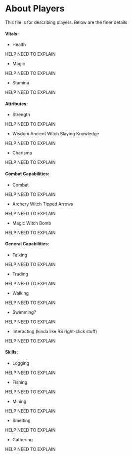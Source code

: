 # About Players

This file is for describing players. Below are the finer details

#### Vitals:
- Health

HELP NEED TO EXPLAIN

- Magic

HELP NEED TO EXPLAIN

- Stamina

HELP NEED TO EXPLAIN

#### Attributes:
- Strength

HELP NEED TO EXPLAIN

- Wisdom
Ancient Witch Slaying Knowledge

HELP NEED TO EXPLAIN

- Charisma

HELP NEED TO EXPLAIN

#### Combat Capabilities:
- Combat

HELP NEED TO EXPLAIN

- Archery
Witch Tipped Arrows

HELP NEED TO EXPLAIN

- Magic
Witch Bomb

HELP NEED TO EXPLAIN

#### General Capabilities:
- Talking

HELP NEED TO EXPLAIN

- Trading

HELP NEED TO EXPLAIN

- Walking

HELP NEED TO EXPLAIN

- Swimming?

HELP NEED TO EXPLAIN

- Interacting (kinda like RS right-click stuff)

HELP NEED TO EXPLAIN

#### Skills:
- Logging

HELP NEED TO EXPLAIN

- Fishing

HELP NEED TO EXPLAIN

- Mining 

HELP NEED TO EXPLAIN

- Smelting

HELP NEED TO EXPLAIN

- Gathering

HELP NEED TO EXPLAIN
